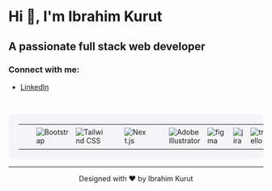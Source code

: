 # Hi 👋, I'm Ibrahim Kurut

## A passionate full stack web developer

### Connect with me:

- [LinkedIn](https://www.linkedin.com/in/ibrahimkurut/)

<div align="center">
<table style="background-color: #f4f4f9; padding: 20px; border-radius: 10px;">
  <tr>
    <td>
      <img src="https://raw.githubusercontent.com/devicons/devicon/master/icons/html5/html5-original-wordmark.svg" alt="HTML5" width="40" height="40"/>
    </td>
    <td>
      <img src="https://raw.githubusercontent.com/devicons/devicon/master/icons/css3/css3-original-wordmark.svg" alt="CSS3" width="40" height="40"/>
    </td>
    <td>
      <img src="https://logowik.com/content/uploads/images/bootstrap-new725.logowik.com.webp" alt="Bootstrap" width="40" height="40"/>
    </td>
    <td>
      <img src="https://www.vectorlogo.zone/logos/tailwindcss/tailwindcss-icon.svg" alt="Tailwind CSS" width="40" height="40"/>
    </td>
    <td>
      <img src="https://raw.githubusercontent.com/devicons/devicon/master/icons/javascript/javascript-original.svg" alt="JavaScript" width="40" height="40"/>
    </td>
    <td>
      <img src="https://raw.githubusercontent.com/devicons/devicon/master/icons/react/react-original-wordmark.svg" alt="React" width="40" height="40"/>
    </td>
    <td>
      <img src="https://logowik.com/content/uploads/images/nextjs2106.logowik.com.webp" alt="Next.js" width="40" height="40"/>
    </td>
    <br/>
    <td>
      <img src="https://raw.githubusercontent.com/devicons/devicon/master/icons/nodejs/nodejs-original-wordmark.svg" alt="Node.js" width="40" height="40"/>
    </td>
    <td>
      <img src="https://raw.githubusercontent.com/devicons/devicon/master/icons/mongodb/mongodb-original-wordmark.svg" alt="MongoDB" width="40" height="40"/>
    </td>
    <td>
      <img src="https://www.vectorlogo.zone/logos/adobe_illustrator/adobe_illustrator-icon.svg" alt="Adobe Illustrator" width="40" height="40"/>
    </td>
    <td>
      <img src="https://encrypted-tbn0.gstatic.com/images?q=tbn:ANd9GcTn-oPr-onUJcXBEJmKzhv_zWHtJqw8kE-Lnw&s" alt="figma" width="40" height="40"/>
    </td>
    <td>
      <img src="https://logowik.com/content/uploads/images/jira3124.jpg" alt="jira" width="40" height="40"/>
    </td>
    <td>
      <img src="https://www.itsallready.it/wp-content/uploads/2023/10/2-300x300.png" alt="trello" width="40" height="40"/>
    </td>
  </tr>
</table>
</div>

---

<p align="center"> Designed with ❤️ by Ibrahim Kurut </p>
